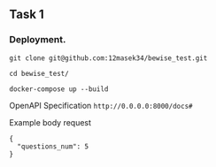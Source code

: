 ## Task 1

### Deployment.

```
git clone git@github.com:12masek34/bewise_test.git

cd bewise_test/

docker-compose up --build
```

OpenAPI Specification ```http://0.0.0.0:8000/docs#```


Example body request
```
{
  "questions_num": 5
}
```
